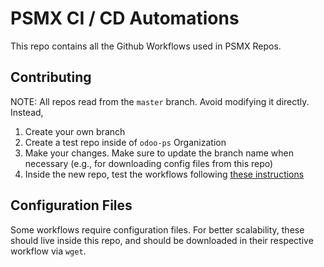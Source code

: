 # PSMX CI / CD Automations
This repo contains all the Github Workflows used in PSMX Repos. 

## Contributing
NOTE: All repos read from the `master` branch. Avoid modifying it directly. Instead, 
1. Create your own branch
2. Create a test repo inside of `odoo-ps` Organization
3. Make your changes. Make sure to update the branch name when necessary (e.g., for downloading config files from this repo)
4. Inside the new repo, test the workflows following [these instructions](https://docs.github.com/en/actions/using-workflows/reusing-workflows#calling-a-reusable-workflow)

## Configuration Files
Some workflows require configuration files. For better scalability, these should live inside this repo, and should be downloaded in their respective workflow via `wget`.
